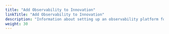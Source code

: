 ```yaml
---
title: "Add Observability to Innovation"
linkTitle: "Add Observability to Innovation"
description: "Information about setting up an observability platform for Innovation."
weight: 30
---
```


